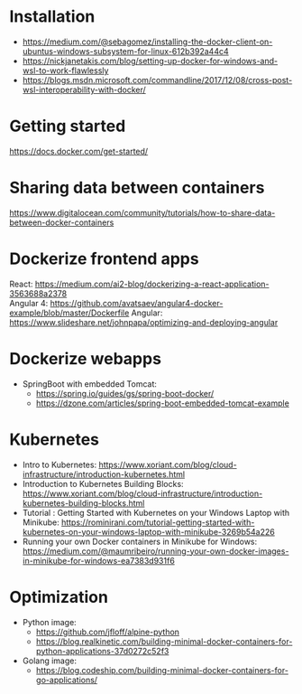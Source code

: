 # Installation
- https://medium.com/@sebagomez/installing-the-docker-client-on-ubuntus-windows-subsystem-for-linux-612b392a44c4
- https://nickjanetakis.com/blog/setting-up-docker-for-windows-and-wsl-to-work-flawlessly
- https://blogs.msdn.microsoft.com/commandline/2017/12/08/cross-post-wsl-interoperability-with-docker/

# Getting started
https://docs.docker.com/get-started/

# Sharing data between containers
https://www.digitalocean.com/community/tutorials/how-to-share-data-between-docker-containers

# Dockerize frontend apps
React: https://medium.com/ai2-blog/dockerizing-a-react-application-3563688a2378 \
Angular 4: https://github.com/avatsaev/angular4-docker-example/blob/master/Dockerfile
Angular: https://www.slideshare.net/johnpapa/optimizing-and-deploying-angular

# Dockerize webapps
- SpringBoot with embedded Tomcat:
    + https://spring.io/guides/gs/spring-boot-docker/
    + https://dzone.com/articles/spring-boot-embedded-tomcat-example

# Kubernetes
- Intro to Kubernetes: https://www.xoriant.com/blog/cloud-infrastructure/introduction-kubernetes.html
- Introduction to Kubernetes Building Blocks: https://www.xoriant.com/blog/cloud-infrastructure/introduction-kubernetes-building-blocks.html
- Tutorial : Getting Started with Kubernetes on your Windows Laptop with Minikube: https://rominirani.com/tutorial-getting-started-with-kubernetes-on-your-windows-laptop-with-minikube-3269b54a226
- Running your own Docker containers in Minikube for Windows: https://medium.com/@maumribeiro/running-your-own-docker-images-in-minikube-for-windows-ea7383d931f6

# Optimization
- Python image: 
    + https://github.com/jfloff/alpine-python
    + https://blog.realkinetic.com/building-minimal-docker-containers-for-python-applications-37d0272c52f3
- Golang image:
    + https://blog.codeship.com/building-minimal-docker-containers-for-go-applications/
